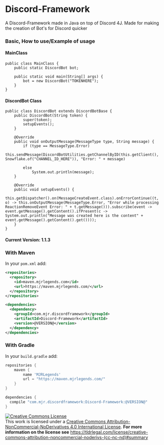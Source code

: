 # Discord-Framework
A Discord-Framework made in Java on top of Discord 4J. Made for making the creation of Bot's for Discord quicker

### Basic, How to use/Example of usage
#### MainClass
```
public class MainClass {
	public static DiscordBot bot;
	
	public static void main(String[] args) {
		bot = new DiscordBot("TOKENHERE");
	}
}
```
#### DiscordBot Class
```
public class DiscordBot extends DiscordBotBase {
	public DiscordBot(String token) {
		super(token);
		setupEvents();
	}

	@Override
	public void onOutputMessage(MessageType type, String message) {
		if (type == MessageType.Error)
			this.sendMessage(DiscordBotUtilities.getChannelByID(this.getClient(), Snowflake.of("CHANNEL_ID_HERE")), "Error: " + message)

		else
			System.out.println(message);
	}

	@Override
	public void setupEvents() {
		this.getDispatcher().on(MessageCreateEvent.class).onErrorContinue((t, o) -> this.onOutputMessage(MessageType.Error, "Error while processing ReactionRemoveEvent Error: " + t.getMessage())).subscribe(event -> event.getMessage().getContent().ifPresent(c -> System.out.println("Message was created here is the content" + event.getMessage().getContent().get())));
	}
}

```


#### Current Version: 1.1.3
### With Maven
In your `pom.xml` add:
```xml
<repositories>
  <repository>
    <id>maven.mjrlegends.com</id>
    <url>https://maven.mjrlegends.com/</url>
  </repository>
</repositories>

<dependencies>
  <dependency>
    <groupId>com.mjr.discordframework</groupId>
    <artifactId>Discord-Framework</artifactId>
    <version>@VERSION@</version>
  </dependency>
</dependencies>
```
### With Gradle
In your `build.gradle` add: 
```groovy
repositories {
  	maven {
	    name 'MJRLegends'
	    url = "https://maven.mjrlegends.com/"
    }
}

dependencies {
  compile "com.mjr.discordframework:Discord-Framework:@VERSION@"
}
```

<a rel="license" href="http://creativecommons.org/licenses/by-nc-nd/4.0/"><img alt="Creative Commons License" style="border-width:0" src="https://i.creativecommons.org/l/by-nc-nd/4.0/88x31.png" /></a><br />This work is licensed under a <a rel="license" href="http://creativecommons.org/licenses/by-nc-nd/4.0/">Creative Commons Attribution-NonCommercial-NoDerivatives 4.0 International License</a>. **For more information on the license see** https://tldrlegal.com/license/creative-commons-attribution-noncommercial-noderivs-(cc-nc-nd)#summary
